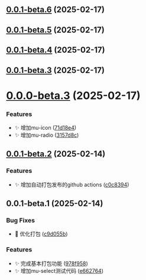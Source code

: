 ## [0.0.1-beta.6](https://github.com/MuyianKing/ui/compare/v0.0.1-beta.5...v0.0.1-beta.6) (2025-02-17)



## [0.0.1-beta.5](https://github.com/MuyianKing/ui/compare/v0.0.1-beta.4...v0.0.1-beta.5) (2025-02-17)



## [0.0.1-beta.4](https://github.com/MuyianKing/ui/compare/v0.0.1-beta.3...v0.0.1-beta.4) (2025-02-17)



## [0.0.1-beta.3](https://github.com/MuyianKing/ui/compare/v0.0.0-beta.3...v0.0.1-beta.3) (2025-02-17)



# [0.0.0-beta.3](https://github.com/MuyianKing/ui/compare/v0.0.1-beta.2...v0.0.0-beta.3) (2025-02-17)


### Features

* :sparkles: 增加mu-icon ([71d18e4](https://github.com/MuyianKing/ui/commit/71d18e4458e227fdee7f40cdeecd0218d482db69))
* :sparkles: 增加mu-radio ([3157d8c](https://github.com/MuyianKing/ui/commit/3157d8ce0a0476e1199dd1cd86c4fe38ba0e3daf))



## [0.0.1-beta.2](https://github.com/MuyianKing/ui/compare/v0.0.1-beta.1...v0.0.1-beta.2) (2025-02-14)


### Features

* :sparkles: 增加自动打包发布的github actions ([c0c8394](https://github.com/MuyianKing/ui/commit/c0c8394c085aafb389db614d95b2d4ce94336c15))



## 0.0.1-beta.1 (2025-02-14)


### Bug Fixes

* :bug: 优化打包 ([c9d055b](https://github.com/MuyianKing/mu-table/commit/c9d055bdcdae4c441ada5515c8121bc6edb8ae9f))


### Features

* :sparkles: 完成基本打包功能 ([978f958](https://github.com/MuyianKing/mu-table/commit/978f958a910790eac4d6d6b73e7c922b133a4bb7))
* :sparkles: 增加mu-select测试代码 ([e662764](https://github.com/MuyianKing/mu-table/commit/e662764b82aa01d4b2e674d42dac7e0320cf2e5b))



